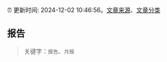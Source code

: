 :alarm_clock: 更新时间: 2024-12-02 10:46:56。[文章来源](/README.md)、[文章分类](/TAGS.md)

## 报告


> 关键字：`报告`、`月报`



